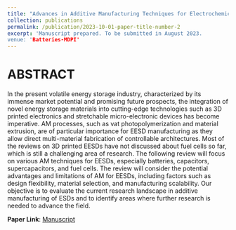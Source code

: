```yaml
---
title: "Advances in Additive Manufacturing Techniques for Electrochemical Energy Storage"
collection: publications
permalink: /publication/2023-10-01-paper-title-number-2
excerpt: 'Manuscript prepared. To be submitted in August 2023.
venue: 'Batteries-MDPI'
---
```


ABSTRACT
========
In the present volatile energy storage industry, characterized by its immense market potential and promising future prospects, the integration of novel energy storage materials into cutting-edge technologies such as 3D printed electronics and stretchable micro-electronic devices has become imperative. AM processes, such as vat photopolymerization and material extrusion, are of particular importance for EESD manufacturing as they allow direct multi-material fabrication of controllable architectures. Most of the reviews on 3D printed EESDs have not discussed about fuel cells so far, which is still a challenging area of research. The following review will focus on various AM techniques for EESDs, especially batteries, capacitors, supercapacitors, and fuel cells. The review will consider the potential advantages and limitations of AM for EESDs, including factors such as design flexibility, material selection, and manufacturing scalability. Our objective is to evaluate the current research landscape in additive manufacturing of ESDs and to identify areas where further research is needed to advance the field.

**Paper Link**: [Manuscript](https://drive.google.com/file/d/1LKSvGj_0MaBqoqpJk1c7mSa4VN8ZkVQS/view?usp=drive_link)

